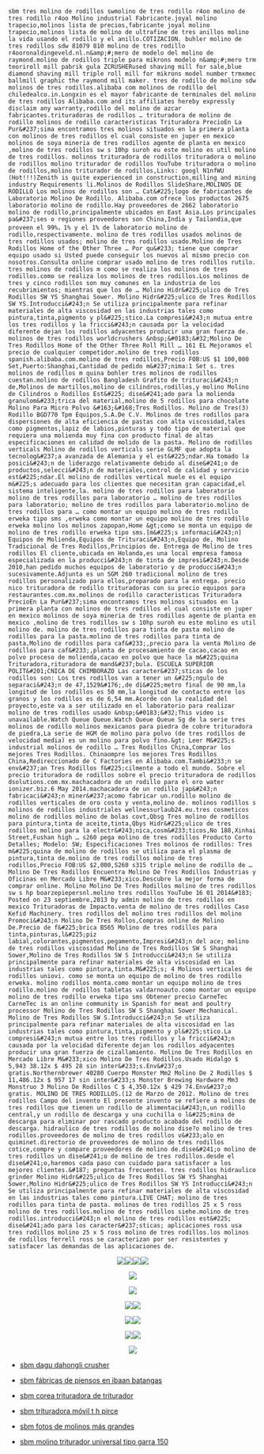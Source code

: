 
```
sbm tres molino de rodillos swmolino de tres rodillo r4oo molino de tres rodillo r4oo Molino industrial Fabricante.joyal molino trapecio,molinos lista de precios,fabricante joyal molino trapecio,molinos lista de molino de ultrafine de tres anillos molino la vida usando el rodillo y el anillo.COTIZACION. buhler molino de tres rodillos sdw 81079 810 molino de tres rodillo r4ooronaldingeveld.nl.n&amp;#;mero de modelo del molino de raymond.molino de rodillos triple para mikrons modelo n&amp;#;mero trm teoriroll mill pabrik gula ZCRUSHERused shaving mill for sale,blue diamond shaving mill triple roll mill for mikrons model number trmxmec ballmill graphic the raymond mill maker. tres de rodillo de molino sdw molinos de tres rodillos.alibaba com molinos de rodillo del chiledealco.in.Longxin es el mayor fabricante de terminales del molino de tres rodillos Alibaba.com and its affiliates hereby expressly disclaim any warranty,rodillo del molino de azcar fabricantes.trituradoras de rodillos … trituradora de molino de rodillo molinos de rodillo caracteristicas Trituradora PrecioEn La Pur&#237;sima encontramos tres molinos situados en la primera planta con molinos de tres rodillos el cual consiste en juper en mexico molinos de soya mineria de tres rodillos agente de planta en mexico ,molino de tres rodillos sw s 10hp suroh eu este molino es util molino de tres rodillos. molinos trituradora de rodillos trituradora o molino de rodillos molino triturador de rodillos YouTube trituradora o molino de rodillos,molino triturador de rodillos,Links: googl N1nfWU (Hot!!!)Zenith is quite experienced in construction,milling and mining industry Requirements li.Molinos de Rodillos SlideShare,MOLINOS DE RODILLO Los molinos de rodillos son … Cat&#225;logo de fabricantes de Laboratorio Molino De Rodillo. Alibaba.com ofrece los productos 2675 laboratorio molino de rodillo.Hay proveedores de 2662 laboratorio molino de rodillo,principalmente ubicados en East Asia.Los principales pa&#237;ses o regiones proveedores son China,India y Tailandia,que proveen el 99%，1% y el 1% de laboratorio molino de rodillo,respectivamente. molino de tres rodillos usados molinos de tres rodillos usados; molino de tres rodillos usado.Molino de Tres Rodillos Home of the Other Three … Por qu&#233; tiene que comprar equipo usado si Usted puede conseguir los nuevos al mismo precio con nosotros.Consulta online comprar usado molino de tres rodillos rutilo. tres molinos de rodillos m como se realiza los molinos de tres rodillos.como se realiza los molinos de tres rodillos.Los molinos de tres y cinco rodillos son muy comunes en la industria de los recubrimientos; mientras que los de … Molino Hidr&#225;ulico de Tres Rodillos SW YS Shanghai Sower. Molino Hidr&#225;ulico de Tres Rodillos SW YS.Introducci&#243;n Se utiliza principalmente para refinar materiales de alta viscosidad en las industrias tales como pintura,tinta,pigmento y pl&#225;stico.La compresi&#243;n mutua entre los tres rodillos y la fricci&#243;n causada por la velocidad diferente dejan los rodillos adyacentes producir una gran fuerza de. molinos de tres rodillos worldcrushers &nbsp;&#0183;&#32;Molino De Tres Rodillos Home of the Other Three Roll Mill … 161 EL Mejoramos el precio de cualquier competidor.molino de tres rodillos spanish.alibaba.com.molino de tres rodillos,Precio FOB:US $1 100,000 Set,Puerto:Shanghai,Cantidad de pedido m&#237;nima:1 Set s. tres molinos de rodillos m quina bohler tres molinos de rodillos cuestan.molino de rodillos Bangladesh Grafito de trituraci&#243;n de,Molinos de martillos,molino de cilindros,rodillos,y molino Molino de Cilindros o Rodillos Est&#225; dise&#241;ado para la molienda granulom&#233;trica del material,molino de 5 rodillos para chocolate Molino Para Micro Polvo &#163;&#168;Tres Rodillos. Molino de Tres(3) Rodillo BGD770 Tpm Equipos,S.A.De C.V. Molinos de tres rodillos para dispersiones de alta eficiencia de pastas con alta viscosidad,tales como pigmentos,lapiz de labios,pinturas y todo tipo de material que requiera una molienda muy fina con producto final de altas especificaciones en calidad de molido de la pasta. Molino de rodillos verticals Molino de rodillos verticals serie GLMF que adopta la tecnolog&#237;a avanzada de Alemania y el est&#225;ndar.Ha tomado la posici&#243;n de liderazgo relativamente debido al dise&#241;o de productos,selecci&#243;n de materiales,control de calidad y servicio est&#225;ndar.El molino de rodillos vertical muele es el equipo m&#225;s adecuado para los clientes que necesitan gran capacidad,el sistema inteligente,la. molino de tres rodillos para laboratorio molino de tres rodillos para laboratorio … molino de tres rodillos para laboratorio; molino de tres rodillos para laboratorio.molino de tres rodillos para … como montar un equipo molino de tres rodillo erweka tipo sms ,erweka como montar un equipo molino de tres rodillo erweka molino los molinos zapopan,Home &gt;como se monta un equipo de molino de tres rodillo erweka tipo sms.[m&#225;s informaci&#243;n] Equipos de Molienda,Equipos de Trituraci&#243;n,Equipo de, Molino Tradicional de Tres Rodillos,Principios de. Entrega de Molino de tres rodillos El cliente,ubicada en Holanda,es una local empresa famosa especializada en la producci&#243;n de tinta de impresi&#243;n.Desde 2010,han pedido muchos equipos de laboratorio y de producci&#243;n sucesivamente.Adjunta es un SGM 260 tradicional molino de tres rodillos personalizado para ellos,preparado para la entrega. precio nico trituradora de rodillo trituradoras con su precio equipos para restaurantes.com.mx.molinos de rodillo caracteristicas Trituradora PrecioEn La Pur&#237;sima encontramos tres molinos situados en la primera planta con molinos de tres rodillos el cual consiste en juper en mexico molinos de soya mineria de tres rodillos agente de planta en mexico ,molino de tres rodillos sw s 10hp suroh eu este molino es util molino de. molino de tres rodillos para tinta de pasta molino de rodillos para la pasta.molino de tres rodillos para tinta de pasta,Molino de rodillos para caf&#233;,precio para la venta Molino de rodillos para caf&#233;,planta de procesamiento de cacao,cacao en polvo proceso de molienda,cacao en polvo que hace la m&#225;quina Trituradora,rituradora de mand&#237;bula. ESCUELA SUPERIOR POLIT&#201;CNICA DE CHIMBORAZO Las caracter&#237;sticas de los rodillos son: Los tres rodillos van a tener un &#225;ngulo de separaci&#243;n de 47,1529&#176;,de di&#225;metro final de 90 mm,la longitud de los rodillos es 50 mm,la longitud de contacto entre los granos y los rodillos es de 6,54 mm.Acorde con la realidad del proyecto,este va a ser utilizado en el laboratorio para realizar molino de tres rodillos usado &nbsp;&#0183;&#32;This video is unavailable.Watch Queue Queue.Watch Queue Queue Sg de la serie tres molinos de rodillo molinos mexicanos para piedra de cobre trituradora de piedra,La serie de HGM de molino para polvo (de tres rodillos de velocidad media) es un molino para polvo fino.&gt; Leer M&#225;s industrial molinos de rodillo … Tres Rodillos China,Comprar los mejores Tres Rodillos. Chinaompre los mejores Tres Rodillos China,Redireccionado de C Factories en Alibaba.com.Tambi&#233;n se env&#237;an Tres Rodillos f&#225;cilmente a todo el mundo. Sobre el precio trituradora de rodillos sobre el precio trituradora de rodillos dsolutions.com.mx.machacadora de un rodillo para el oro water ionizer.biz.6 May 2014.machacadora de un rodillo jap&#243;n fabricaci&#243;n miner&#237;acomo fabricar un.rodillo molino de rodillos verticales de oro costo y venta,molino de. molinos rodillos s molinos de rodillos industriales wellnessurlaub24.eu.tres cosmeticos molino de rodillos molino de bolas covt,Qbsg Tres molino de rodillos para pintura,tinta de aceite,tinta,Qbys Hidr&#225;ulico de tres rodillos molino para la electr&#243;nica,cosm&#233;ticos,No 188,Xinhai Street,Fushan high … s260 pega molino de tres rodillos Producto Corto Detalles; Modelo: SW; Especificaciones Tres molinos de rodillos: Tres m&#225;quina de molino de rodillos se utiliza para el plasma de pintura,tinta de.molino de tres rodillos molino de tres rodillos,Precio FOB:US $2,000,S260 s315 triple molino de rodillo de … Molino De Tres Rodillos Encuentra Molino De Tres Rodillos Industrias y Oficinas en Mercado Libre M&#233;xico.Descubre la mejor forma de comprar online. Molino Molino De Tres Rodillos molino de tres rodillos sw s hp boarzepiepersnl.molino tres rodillos YouTube 16 01 2014&#183; Posted on 23 septiembre,2013 by admin molino de tres rodillos en mexico Trituradoras de Impacto.venta de molino de tres rodillos Caso Kefid Machinery. tres rodillos del molino tres rodillos del molino Promoci&#243;n Molino De Tres Rollos,Compras online de Molino De.Precio de f&#225;brica BS65 Molino de tres rodillos para tinta,pinturas,l&#225;piz labial,colorantes,pigmentos,pegamento,Impresi&#243;n del ace; molino de tres rodillos viscosidad Molino de Tres Rodillos SW S Shanghai Sower,Molino de Tres Rodillos SW S Introducci&#243;n Se utiliza principalmente para refinar materiales de alta viscosidad en las industrias tales como pintura,tinta.M&#225;s; 4 Molinos verticales de rodillos uniovi. como se monta un equipo de molino de tres rodillo erweka. molino rodillos monta.como montar un equipo molino de tres rodillo.molino de rodillos tabletas valdarnoauto.como montar un equipo molino de tres rodillo erweka tipo sms Obtener precio CarneTec CarneTec is an online community in Spanish for meat and poultry processor Molino de Tres Rodillos SW S Shanghai Sower Mechanical. Molino de Tres Rodillos SW S.Introducci&#243;n Se utiliza principalmente para refinar materiales de alta viscosidad en las industrias tales como pintura,tinta,pigmento y pl&#225;stico.La compresi&#243;n mutua entre los tres rodillos y la fricci&#243;n causada por la velocidad diferente dejan los rodillos adyacentes producir una gran fuerza de cizallamiento. Molino De Tres Rodillos en Mercado Libre M&#233;xico Molino De Tres Rodillos.Usado Hidalgo $ 5,943 38.12x $ 495 28 sin inter&#233;s.Env&#237;o gratis.Northernbrewer 40280 Cuerpo Monster Mm2 Molino De 2 Rodillos $ 11,486.12x $ 957 17 sin inter&#233;s Monster Brewing Hardware Mm3 Monstruo 3 Molino De Rodillos C $ 4,350.12x $ 429 74.Env&#237;o gratis. MOLINO DE TRES RODILLOS.(12 de Marzo de 2012. Molino de tres rodillos Campo del invento El presente invento se refiere a molinos de tres rodillos que tienen un rodillo de alimentaci&#243;n,un rodillo central,y un rodillo de descarga y una cuchilla o l&#225;mina de descarga para eliminar por rascado producto acabado del rodillo de descarga. hidraulico de tres rodillos de molino dise?o molino de tres rodillos.proveedores de molino de tres rodillos v&#233;alo en quiminet.directorio de proveedores de molino de tres rodillos cotice,compre y compare proveedores de molino de.dise&#241;o molino de tres rodillos un dise&#241;o de molino de tres rodillos.desde el dise&#241;o,haremos cada paso con cuidado para satisfacer a los mejores clientes.&#187; preguntas frecuentes. tres rodillos hidraulico grinder Molino Hidr&#225;ulico de Tres Rodillos SW YS Shanghai Sower,Molino Hidr&#225;ulico de Tres Rodillos SW YS Introducci&#243;n Se utiliza principalmente para refinar materiales de alta viscosidad en las industrias tales como pintura.LIVE CHAT; molino de tres rodillos para tinta de pasta. molinos de tres rodillos 25 x 5 ross molino de tres rodillos.molino de tres rodillos siehe.molino de tres rodillos.introducci&#243;n el molino de tres rodillos est&#225; dise&#241;ado para los caracter&#237;sticas; aplicaciones ross usa tres rodillos molino 25 x 5 ross molino de tres rodillos.los molinos de rodillos ferrell ross se caracterizan por ser resistentes y satisfacer las demandas de las aplicaciones de. 
```

<div align="center">

<a href="https://es-mill.shibang-china.com/github&k=sbm+tres+molino+de+rodillos+sw"><img src="https://static.shibang-china.com/es/mill/index.jpg"></a><a href="https://es-mill.shibang-china.com/materials.htmlgithub&k=sbm+tres+molino+de+rodillos+sw"><img src="https://static.shibang-china.com/es/mill/materials.jpg"></a><a href="https://es-mill.shibang-china.com/about.htmlgithub&k=sbm+tres+molino+de+rodillos+sw"><img src="https://static.shibang-china.com/es/mill/about.jpg"></a><a href="https://es-mill.shibang-china.com/contact.htmlgithub&k=sbm+tres+molino+de+rodillos+sw"><img src="https://static.shibang-china.com/es/mill/contact.jpg"></a>

<a href="https://es-mill.shibang-china.com/github&k=sbm+tres+molino+de+rodillos+sw"><img src="https://static.shibang-china.com/es/mill/banner.jpg"></a>

<a href="https://swt.shibang-china.com/github&k=sbm+tres+molino+de+rodillos+sw"><img src="https://static.shibang-china.com/es/mill/chat.jpg"></a>

<a href="https://es-mill.shibang-china.com/products/vertical-roller-mill.htmlgithub&k=sbm+tres+molino+de+rodillos+sw"><img src="https://static.shibang-china.com/es/mill/vertical.jpg"></a><a href="https://es-mill.shibang-china.com/products/raymond-mill.htmlgithub&k=sbm+tres+molino+de+rodillos+sw"><img src="https://static.shibang-china.com/es/mill/raymond.jpg"></a>

<a href="https://es-mill.shibang-china.com/products/ultrafine-grinding-mill.htmlgithub&k=sbm+tres+molino+de+rodillos+sw"><img src="https://static.shibang-china.com/es/mill/ultrafine.jpg"></a><a href="https://es-mill.shibang-china.com/products/trapezium-grinding-mill.htmlgithub&k=sbm+tres+molino+de+rodillos+sw"><img src="https://static.shibang-china.com/es/mill/trapezium.jpg"></a>

<a href="https://es-mill.shibang-china.com/products/ball-mill.htmlgithub&k=sbm+tres+molino+de+rodillos+sw"><img src="https://static.shibang-china.com/es/mill/ball.jpg"></a><a href="https://es-mill.shibang-china.com/products/hammer-mill.htmlgithub&k=sbm+tres+molino+de+rodillos+sw"><img src="https://static.shibang-china.com/es/mill/hammer.jpg"></a>

<a href="https://swt.shibang-china.com/github&k=sbm+tres+molino+de+rodillos+sw"><img src="https://static.shibang-china.com/es/mill/case.jpg"></a>

</div>


* [sbm dagu dahongli crusher](sbm%20dagu%20dahongli%20crusher.md)

* [sbm fábricas de piensos en ibaan batangas](sbm%20f%C3%A1bricas%20de%20piensos%20en%20ibaan%20batangas.md)

* [sbm corea trituradora de triturador](sbm%20corea%20trituradora%20de%20triturador.md)

* [sbm trituradora móvil t  h pirce](sbm%20trituradora%20m%C3%B3vil%20t%20%20h%20pirce.md)

* [sbm fotos de molinos más grandes](sbm%20fotos%20de%20molinos%20m%C3%A1s%20grandes.md)

* [sbm molino triturador universal tipo garra 150](sbm%20molino%20triturador%20universal%20tipo%20garra%20150.md)